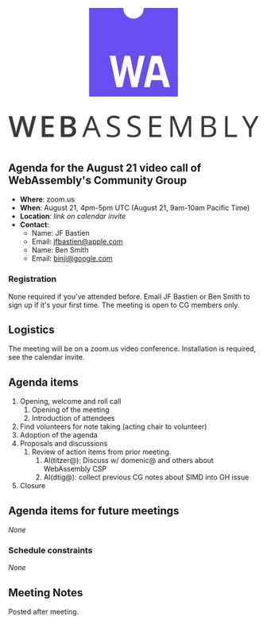 ![WebAssembly logo](/images/WebAssembly.png)

## Agenda for the August 21 video call of WebAssembly's Community Group

- **Where**: zoom.us
- **When**: August 21, 4pm-5pm UTC (August 21, 9am-10am Pacific Time)
- **Location**: *link on calendar invite*
- **Contact**:
    - Name: JF Bastien
    - Email: jfbastien@apple.com
    - Name: Ben Smith
    - Email: binji@google.com

### Registration

None required if you've attended before. Email JF Bastien or Ben Smith to sign
up if it's your first time. The meeting is open to CG members only.

## Logistics

The meeting will be on a zoom.us video conference.
Installation is required, see the calendar invite.

## Agenda items

1. Opening, welcome and roll call
    1. Opening of the meeting
    1. Introduction of attendees
1. Find volunteers for note taking (acting chair to volunteer)
1. Adoption of the agenda
1. Proposals and discussions
    1. Review of action items from prior meeting.
       1. AI(titzer@): Discuss w/ domenic@ and others about WebAssembly CSP
       1. AI(dtig@): collect previous CG notes about SIMD into GH issue
1. Closure

## Agenda items for future meetings

*None*

### Schedule constraints

*None*

## Meeting Notes

Posted after meeting.
